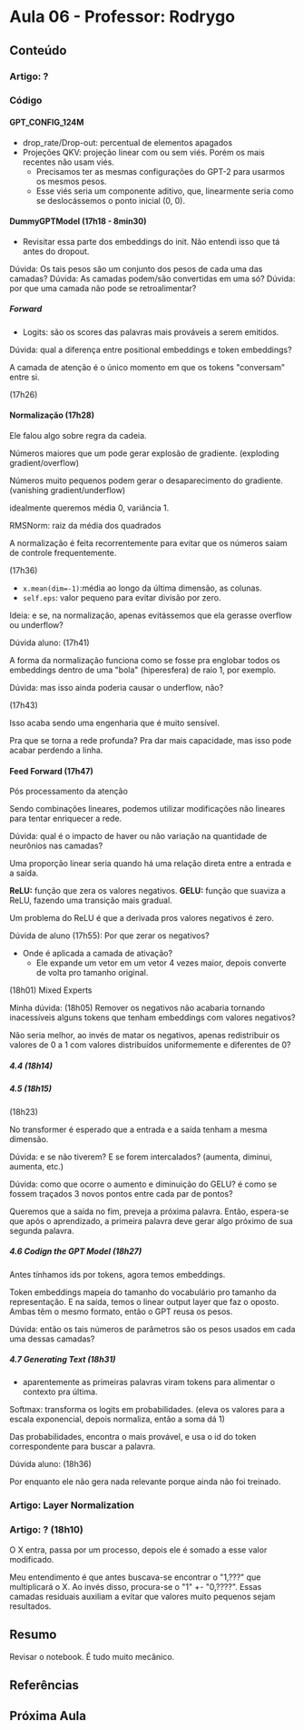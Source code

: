 # Aula 06 - Professor: Rodrygo

## Conteúdo

### Artigo: ?

### Código

#### GPT_CONFIG_124M

- drop_rate/Drop-out: percentual de elementos apagados
- Projeções QKV: projeção linear com ou sem viés. Porém os mais recentes não usam viés.
  - Precisamos ter as mesmas configurações do GPT-2 para usarmos os mesmos pesos.
  - Esse viés seria um componente aditivo, que, linearmente seria como se deslocássemos o ponto inicial (0, 0).

#### DummyGPTModel (17h18 - 8min30)

- Revisitar essa parte dos embeddings do init. Não entendi isso que tá antes do dropout.

Dúvida: Os tais pesos são um conjunto dos pesos de cada uma das camadas?
Dúvida: As camadas podem/são convertidas em uma só?
Dúvida: por que uma camada não pode se retroalimentar?

##### Forward

- Logits: são os scores das palavras mais prováveis a serem emitidos.

Dúvida: qual a diferença entre positional embeddings e token embeddings?

A camada de atenção é o único momento em que os tokens "conversam" entre si.

(17h26)

#### Normalização (17h28)

Ele falou algo sobre regra da cadeia.

Números maiores que um pode gerar explosão de gradiente. (exploding gradient/overflow)

Números muito pequenos podem gerar o desaparecimento do gradiente. (vanishing gradient/underflow)

idealmente queremos média 0, variância 1.

RMSNorm: raiz da média dos quadrados

A normalização é feita recorrentemente para evitar que os números saiam de controle frequentemente.

(17h36)

- `x.mean(dim=-1)`:média ao longo da última dimensão, as colunas.
- `self.eps`: valor pequeno para evitar divisão por zero.

Ideia: e se, na normalização, apenas evitássemos que ela gerasse overflow ou underflow?

Dúvida aluno: (17h41)

A forma da normalização funciona como se fosse pra englobar todos os embeddings dentro de uma "bola" (hiperesfera) de raio 1, por exemplo.

Dúvida: mas isso ainda poderia causar o underflow, não?

(17h43)

Isso acaba sendo uma engenharia que é muito sensível.

Pra que se torna a rede profunda? Pra dar mais capacidade, mas isso pode acabar perdendo a linha.

#### Feed Forward (17h47)

Pós processamento da atenção

Sendo combinações lineares, podemos utilizar modificações não lineares para tentar enriquecer a rede.

Dúvida: qual é o impacto de haver ou não variação na quantidade de neurônios nas camadas?

Uma proporção linear seria quando há uma relação direta entre a entrada e a saída.

**ReLU:** função que zera os valores negativos.
**GELU:** função que suaviza a ReLU, fazendo uma transição mais gradual.

Um problema do ReLU é que a derivada pros valores negativos é zero.

Dúvida de aluno (17h55): Por que zerar os negativos?

- Onde é aplicada a camada de ativação?
  - Ele expande um vetor em um vetor 4 vezes maior, depois converte de volta pro tamanho original.

(18h01) Mixed Experts

Minha dúvida: (18h05) Remover os negativos não acabaria tornando inacessíveis alguns tokens que tenham embeddings com valores negativos?

Não seria melhor, ao invés de matar os negativos, apenas redistribuir os valores de 0 a 1 com valores distribuídos uniformemente e diferentes de 0?

##### 4.4 (18h14)

##### 4.5 (18h15)

(18h23)

No transformer é esperado que a entrada e a saída tenham a mesma dimensão.

Dúvida: e se não tiverem? E se forem intercalados? (aumenta, diminui, aumenta, etc.)

Dúvida: como que ocorre o aumento e diminuição do GELU? é como se fossem traçados 3 novos pontos entre cada par de pontos?

Queremos que a saída no fim, preveja a próxima palavra. Então, espera-se que após o aprendizado, a primeira palavra deve gerar algo próximo de sua segunda palavra.

##### 4.6 Codign the GPT Model (18h27)

Antes tínhamos ids por tokens, agora temos embeddings.

Token embeddings mapeia do tamanho do vocabulário pro tamanho da representação. E na saída, temos o linear output layer que faz o oposto. Ambas têm o mesmo formato, então o GPT reusa os pesos.

Dúvida: então os tais números de parâmetros são os pesos usados em cada uma dessas camadas?

##### 4.7 Generating Text (18h31)

- aparentemente as primeiras palavras viram tokens para alimentar o contexto pra última.

Softmax: transforma os logits em probabilidades. (eleva os valores para a escala exponencial, depois normaliza, então a soma dá 1)

Das probabilidades, encontra o mais provável, e usa o id do token correspondente para buscar a palavra.

Dúvida aluno: (18h36)

Por enquanto ele não gera nada relevante porque ainda não foi treinado.

### Artigo: Layer Normalization

### Artigo: ? (18h10)

O X entra, passa por um processo, depois ele é somado a esse valor modificado.

Meu entendimento é que antes buscava-se encontrar o "1,???" que multiplicará o X. Ao invés disso, procura-se o "1" +- "0,????". Essas camadas residuais auxiliam a evitar que valores muito pequenos sejam resultados.

## Resumo

Revisar o notebook. É tudo muito mecânico.

## Referências

## Próxima Aula
